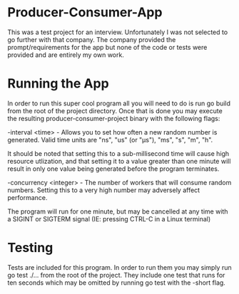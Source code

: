 # Producer-Consumer-App

This was a test project for an interview.  Unfortunately I was not selected to go further with that company.  The company provided the prompt/requirements for the app but none of the code or tests were provided and are entirely my own work.

# Running the App

In order to run this super cool program all you will need to do is run go build from the root of the project directory.  Once that is done you may execute the resulting producer-consumer-project binary with the following flags:

-interval \<time\> - Allows you to set how often a new random number is generated. Valid time units are "ns", "us" (or "µs"), "ms", "s", "m", "h".

It should be noted that setting this to a sub-millisecond time will cause high resource utlization, and that setting it to a value greater than one minute will result in only one value being generated before the program terminates.

-concurrency \<integer\> - The number of workers that will consume random numbers.  Setting this to a very high number may adversely affect performance.

The program will run for one minute, but may be cancelled at any time with a SIGINT or SIGTERM signal (IE: pressing CTRL-C in a Linux terminal)


# Testing
Tests are included for this program.  In order to run them you may simply run go test ./... from the root of the project.  They include one test that runs for ten seconds which may be omitted by running go test with the -short flag.
